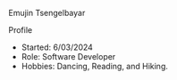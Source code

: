 Emujin Tsengelbayar

Profile
- Started: 6/03/2024
- Role: Software Developer
- Hobbies: Dancing, Reading, and Hiking.
